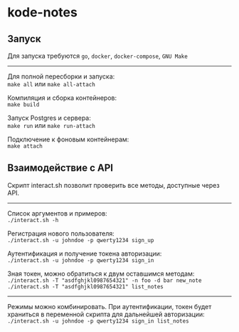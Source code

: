 # kode-notes

## Запуск

Для запуска требуются `go`, `docker`, `docker-compose`, `GNU Make`
___
Для полной пересборки и запуска:\
`make all` или `make all-attach`

Компиляция и сборка контейнеров:\
`make build`

Запуск Postgres и сервера:\
`make run` или `make run-attach`

Подключение к фоновым контейнерам:\
`make attach`

## Взаимодействие с API
Скрипт interact.sh позволит проверить все методы, доступные через API.
___
Список аргументов и примеров:\
`./interact.sh -h`

Регистрация нового пользователя:\
`./interact.sh -u johndoe -p qwerty1234 sign_up`

Аутентификация и получение токена авторизации:\
`./interact.sh -u johndoe -p qwerty1234 sign_in`

Зная токен, можно обратиться к двум оставшимся методам:\
`./interact.sh -T "asdfghjkl0987654321" -n foo -d bar new_note`\
`./interact.sh -T "asdfghjkl0987654321" list_notes`
___
Режимы можно комбинировать. При аутентификации, токен будет храниться в переменной скрипта для дальнейшей авторизации:\
`./interact.sh -u johndoe -p qwerty1234 sign_in list_notes`
